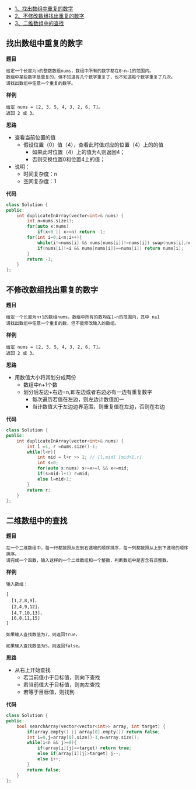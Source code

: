 * [1、找出数组中重复的数字](#找出数组中重复的数字)
* [2、不修改数组找出重复的数字](#不修改数组找出重复的数字)
* [3、二维数组中的查找](#二维数组中的查找)

<span id="找出数组中重复的数字"></span>
## 找出数组中重复的数字
**题目**
```
给定一个长度为n的整数数组nums，数组中所有的数字都在0∼n−1的范围内。  
数组中某些数字是重复的，但不知道有几个数字重复了，也不知道每个数字重复了几次。  
请找出数组中任意一个重复的数字。  
```
**样例**
```
给定 nums = [2, 3, 5, 4, 3, 2, 6, 7]。
返回 2 或 3。
```
**思路**
* 查看当前位置的值 
  * 假设位置（0）值（4），查看此时值对应的位置（4）上的的值
    * 如果此时位置（4）上的值为4,则返回4；
    * 否则交换位置0和位置4上的值；
* 说明：
  * 时间复杂度：n
  * 空间复杂度：1  
  
**代码**
```C++
class Solution {
public:
    int duplicateInArray(vector<int>& nums) {
        int n=nums.size();
        for(auto x:nums)
            if(x<0 || x>=n) return -1;
        for(int i=0;i<n;i++){
            while(i!=nums[i] && nums[nums[i]]!=nums[i]) swap(nums[i],nums[nums[i]]);
            if(nums[i]!=i && nums[nums[i]]==nums[i]) return nums[i];
        }
        return -1;
    }
};
```

<span id="不修改数组找出重复的数字"></span>
## 不修改数组找出重复的数字
**题目**
```
给定一个长度为n+1的数组nums，数组中所有的数均在1∼n的范围内，其中 n≥1  
请找出数组中任意一个重复的数，但不能修改输入的数组。
```
**样例**
```
给定 nums = [2, 3, 5, 4, 3, 2, 6, 7]。
返回 2 或 3。
```
**思路**
* 用数值大小将其划分成两份 
  * 数组中n+1个数
  * 划分后左边+右边=n,即左边或者右边必有一边有重复数字
    * 每次遍历若值在左边，则左边计数值加一
    * 当计数值大于左边边界范围，则重复值在左边，否则在右边
  
**代码**
```C++
class Solution {
public:
    int duplicateInArray(vector<int>& nums) {
        int l =1, r =nums.size()-1;
        while(l<r){
            int mid = l+r >> 1; // [l,mid] [mid+1,r]
            int s=0;
            for(auto x:nums) s+=x>=l && x<=mid;
            if(s>mid-l+1) r=mid;
            else l=mid+1;
        }
        return r;
    }
};
```

<span id="二维数组中的查找"></span>
## 二维数组中的查找
**题目**
```
在一个二维数组中，每一行都按照从左到右递增的顺序排序，每一列都按照从上到下递增的顺序排序。  
请完成一个函数，输入这样的一个二维数组和一个整数，判断数组中是否含有该整数。
```
**样例**
```
输入数组：

[
  [1,2,8,9]，
  [2,4,9,12]，
  [4,7,10,13]，
  [6,8,11,15]
]

如果输入查找数值为7，则返回true，

如果输入查找数值为5，则返回false。
```
**思路**
* 从右上开始查找
  * 若当前值小于目标值，则向下查找
  * 若当前值大于目标值，则向左查找
  * 若等于目标值，则找到

  
**代码**
```C++
class Solution {
public:
    bool searchArray(vector<vector<int>> array, int target) {
        if(array.empty() || array[0].empty()) return false;
        int i=0,j=array[0].size()-1,n=array.size();
        while(i<n && j>=0){
            if(array[i][j]==target) return true;
            else if(array[i][j]>target) j--;
            else i++;
        }
        return false;
    }
};
```
